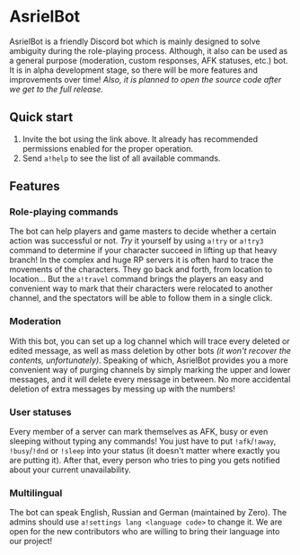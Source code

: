 # AsrielBot

AsrielBot is a friendly Discord bot which is mainly designed to solve ambiguity during the role-playing process. Although, it also can be used as a general purpose (moderation, custom responses, AFK statuses, etc.) bot.
It is in alpha development stage, so there will be more features and improvements over time! *Also, it is planned to open the source code after we get to the full release.*


## Quick start

1. Invite the bot using the link above. It already has recommended permissions enabled for the proper operation.
2. Send `a!help` to see the list of all available commands.


## Features

### Role-playing commands

The bot can help players and game masters to decide whether a certain action was successful or not. *Try* it yourself by using `a!try` or `a!try3` command to determine if your character succeed in lifting up that heavy branch!
In the complex and huge RP servers it is often hard to trace the movements of the characters. They go back and forth, from location to location... But the `a!travel` command brings the players an easy and convenient way to mark that their characters were relocated to another channel, and the spectators will be able to follow them in a single click.


### Moderation

With this bot, you can set up a log channel which will trace every deleted or edited message, as well as mass deletion by other bots *(it won't recover the contents, unfortunately)*. Speaking of which, AsrielBot provides you a more convenient way of purging channels by simply marking the upper and lower messages, and it will delete every message in between. No more accidental deletion of extra messages by messing up with the numbers!

### User statuses

Every member of a server can mark themselves as AFK, busy or even sleeping without typing any commands! You 
just have to put `!afk`/`!away`, `!busy`/`!dnd` or `!sleep` into your status (it doesn't matter where exactly you are putting it). After that, every person who tries to ping you gets notified about your current unavailability.

### Multilingual

The bot can speak English, Russian and German (maintained by Zero). The admins should use `a!settings lang <language code>` to change it.
We are open for the new contributors who are willing to bring their language into our project!
